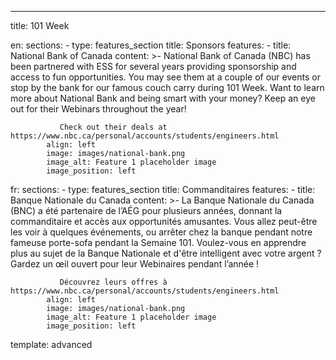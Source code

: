 ---
title: 101 Week

en: 
   sections: 
      - type: features_section
         title: Sponsors
         features:
         - title: National Bank of Canada
            content: >-
               National Bank of Canada (NBC) has been partnered with ESS for several years providing sponsorship and access to fun opportunities. You may see them at a couple of our events or stop by the bank for our famous couch carry during 101 Week. Want to learn more about National Bank and being smart with your money? Keep an eye out for their Webinars throughout the year!
   
   
               Check out their deals at https://www.nbc.ca/personal/accounts/students/engineers.html  
            align: left
            image: images/national-bank.png
            image_alt: Feature 1 placeholder image
            image_position: left

fr: 
   sections: 
      - type: features_section
         title: Commanditaires
         features:
         - title: Banque Nationale du Canada
            content: >-
               La Banque Nationale du Canada (BNC) a été partenaire de l’AÉG pour plusieurs années, donnant la commanditaire et accès aux opportunités amusantes. Vous allez peut-être les voir à quelques événements, ou arrêter chez la banque pendant notre fameuse porte-sofa pendant la Semaine 101. Voulez-vous en apprendre plus au sujet de la Banque Nationale et d'être intelligent avec votre argent ? Gardez un œil ouvert pour leur Webinaires pendant l’année !
   
   
               Découvrez leurs offres à https://www.nbc.ca/personal/accounts/students/engineers.html  
            align: left
            image: images/national-bank.png
            image_alt: Feature 1 placeholder image
            image_position: left


template: advanced

